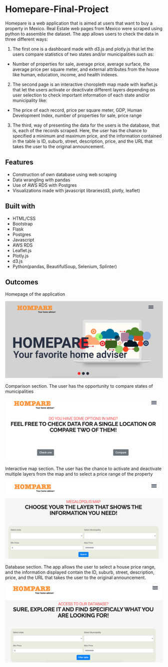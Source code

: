 # Homepare-Final-Project

Homepare is a web application that is aimed at users that want to buy a property in Mexico. Real Estate web pages from Mexico were scraped using python to assemble the dataset. The app allows users to check the data in three different ways:

1. The first one is a dashboard made with d3.js and plotly.js that let the users compare statistics of two states and/or municipalities such as:
  * Number of properties for sale, average price, average surface, the average price per square meter, and external attributes from the house like human, education, income, and health indexes.
2. The second page is an interactive choropleth map made with leaflet.js that let the users activate or deactivate different layers depending on user selection to check important information of each state and/or municipality like:
  * The price of each record, price per square meter, GDP, Human Development Index, number of properties for sale, price range
3. The third, way of presenting the data for the users is the database, that is, each of the records scraped. Here, the user has the chance to specified a minimum and maximum price, and the information contained in the table is ID, suburb, street, description, price, and the URL that takes the user to the original announcement.


## Features

* Construction of own database using web scraping
* Data wrangling with pandas
* Use of AWS RDS with Postgres
* Visualizations made with javascript libraries(d3, plotly, leaflet)


## Built with

* HTML/CSS
* Bootstrap
* Flask
* Postgres
* Javascript
* AWS RDS
* Leaflet.js
* Plotly.js
* d3.js
* Python(pandas, BeautifulSoup, Selenium, Splinter)

## Outcomes

Homepage of the application

![Image1.png](Images/Image1.png)

Comparison section. The user has the opportunity to compare states of municipalities

![Image2.png](Images/Image2.png)

Interactive map section. The user has the chance to activate and deactivate multiple layers from the map and to select a price range of the property

![Image3.png](Images/Image3.png)

Database section. The app allows the user to select a house price range, and the information displayed contain the ID, suburb, street, description, price, and the URL that takes the user to the original announcement.

![Image4.png](Images/Image4.png)

